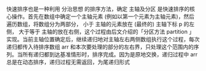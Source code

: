 快速排序也是一种利用 分治思想 的排序方法，确定 主轴及分区 是快速排序的核心操作。首先在数组中确定一个主轴元素 (例如以第一个元素为主轴元素)，然后遍历数组，将数组分为两部分， 小于 主轴的元素放在 (最终的) 主轴下标 p 的左侧， 大于等于 主轴的放在右侧，这个过程由后文介绍的「分区方法 partition 」实现。当前主轴位置确定后，继续递归地对主轴左右两侧数组执行这个过程，每次递归都传入待排序数组 arr 和本次要处理的部分的左右界，只处理这个范围内的序列。当所有递归都到达基准情形时，排序完成。因为是原地交换，递归过程中 arr 总是在动态排序，递归过程无需返回，为尾递归形式
